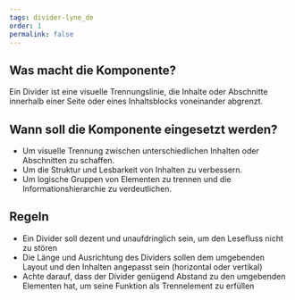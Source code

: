 ```yaml
---
tags: divider-lyne_de
order: 1
permalink: false
---
```


## Was macht die Komponente?
Ein Divider ist eine visuelle Trennungslinie, die Inhalte oder Abschnitte innerhalb einer Seite oder eines Inhaltsblocks voneinander abgrenzt.

## Wann soll die Komponente eingesetzt werden?
* Um visuelle Trennung zwischen unterschiedlichen Inhalten oder Abschnitten zu schaffen.
* Um die Struktur und Lesbarkeit von Inhalten zu verbessern.
* Um logische Gruppen von Elementen zu trennen und die Informationshierarchie zu verdeutlichen.

## Regeln
* Ein Divider soll dezent und unaufdringlich sein, um den Lesefluss nicht zu stören
* Die Länge und Ausrichtung des Dividers sollen dem umgebenden Layout und den Inhalten angepasst sein (horizontal oder vertikal)
* Achte darauf, dass der Divider genügend Abstand zu den umgebenden Elementen hat, um seine Funktion als Trennelement zu erfüllen
